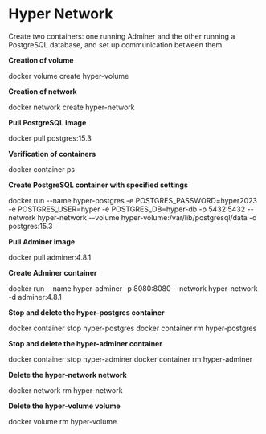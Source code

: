 # Hyper Network
Create two containers: one running Adminer and the other running a PostgreSQL database, and set up communication between them.

**Creation of volume**

docker volume create hyper-volume

**Creation of network**

docker network create hyper-network

**Pull PostgreSQL image**

docker pull postgres:15.3

**Verification of containers**

docker container ps

**Create PostgreSQL container with specified settings**

docker run --name hyper-postgres -e POSTGRES_PASSWORD=hyper2023 -e POSTGRES_USER=hyper -e POSTGRES_DB=hyper-db -p 5432:5432 --network hyper-network --volume hyper-volume:/var/lib/postgresql/data -d postgres:15.3

**Pull Adminer image**

docker pull adminer:4.8.1

**Create Adminer container**

docker run --name hyper-adminer -p 8080:8080 --network hyper-network -d adminer:4.8.1

**Stop and delete the hyper-postgres container**

docker container stop hyper-postgres
docker container rm hyper-postgres

**Stop and delete the hyper-adminer container**

docker container stop hyper-adminer
docker container rm hyper-adminer

**Delete the hyper-network network**

docker network rm hyper-network

**Delete the hyper-volume volume**

docker volume rm hyper-volume

